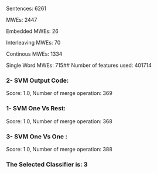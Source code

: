 Sentences: 6261

MWEs: 2447

Embedded MWEs: 26

Interleaving MWEs: 70

Continous MWEs: 1334

Single Word MWEs: 715## Number of features used: 401714

### 2- SVM Output Code: 
Score: 1.0, Number of merge operation: 369
### 1- SVM One Vs Rest: 
Score: 1.0, Number of merge operation: 368
### 3- SVM One Vs One : 
Score: 1.0, Number of merge operation: 388
### The Selected Classifier is: 3
